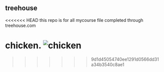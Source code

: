 ## treehouse

<<<<<<< HEAD
this repo is for all mycourse file completed through treehouse.com

chicken.
![chicken](https://user-images.githubusercontent.com/30186471/95847686-eb352d00-0d44-11eb-97ca-b00ee75f614b.jpg)
=======

>>>>>>> 9d1d45054740ee1291d0566dd31a34b3540c8ae1
